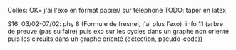 Colles:
OK= j'ai l'exo en format papier/ sur téléphone
TODO: taper en latex

S16: 03/02-07/02: phy 8  (Formule de fresnel, j'ai plus l’exo). info 11  (arbre de preuve (pas su faire) puis exo sur les cycles dans un graphe non orienté puis les circuits dans un graphe orienté (détection, pseudo-code))